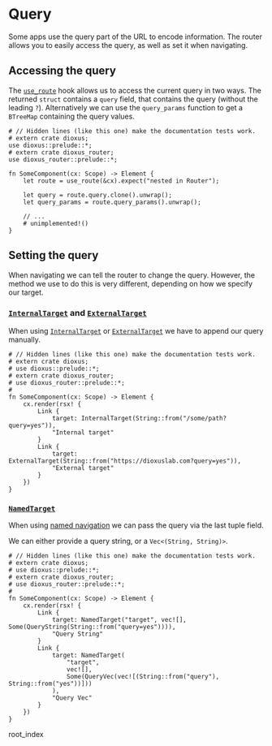 # Query

Some apps use the query part of the URL to encode information. The router allows
you to easily access the query, as well as set it when navigating.

## Accessing the query
The [`use_route`] hook allows us to access the current query in two ways. The
returned `struct` contains a `query` field, that contains the query (without the
leading `?`). Alternatively we can use the `query_params` function to get a
`BTreeMap` containing the query values.

```rust,no_run
# // Hidden lines (like this one) make the documentation tests work.
# extern crate dioxus;
use dioxus::prelude::*;
# extern crate dioxus_router;
use dioxus_router::prelude::*;

fn SomeComponent(cx: Scope) -> Element {
    let route = use_route(&cx).expect("nested in Router");

    let query = route.query.clone().unwrap();
    let query_params = route.query_params().unwrap();

    // ...
    # unimplemented!()
}
```

## Setting the query
When navigating we can tell the router to change the query. However, the method
we use to do this is very different, depending on how we specify our target.

### [`InternalTarget`] and [`ExternalTarget`]
When using [`InternalTarget`] or [`ExternalTarget`] we have to append our query
manually.

```rust,no_run
# // Hidden lines (like this one) make the documentation tests work.
# extern crate dioxus;
# use dioxus::prelude::*;
# extern crate dioxus_router;
# use dioxus_router::prelude::*;
#
fn SomeComponent(cx: Scope) -> Element {
    cx.render(rsx! {
        Link {
            target: InternalTarget(String::from("/some/path?query=yes")),
            "Internal target"
        }
        Link {
            target: ExternalTarget(String::from("https://dioxuslab.com?query=yes")),
            "External target"
        }
    })
}
```

### [`NamedTarget`]
When using [named navigation](./navigation/name.md) we can pass the query via
the last tuple field.

We can either provide a query string, or a `Vec<(String, String)>`.

```rust,no_run
# // Hidden lines (like this one) make the documentation tests work.
# extern crate dioxus;
# use dioxus::prelude::*;
# extern crate dioxus_router;
# use dioxus_router::prelude::*;
#
fn SomeComponent(cx: Scope) -> Element {
    cx.render(rsx! {
        Link {
            target: NamedTarget("target", vec![], Some(QueryString(String::from("query=yes")))),
            "Query String"
        }
        Link {
            target: NamedTarget(
                "target",
                vec![],
                Some(QueryVec(vec![(String::from("query"), String::from("yes"))]))
            ),
            "Query Vec"
        }
    })
}
```

[`ExternalTarget`]: https://docs.rs/dioxus-router/latest/dioxus_router/navigation/enum.NavigationTarget.html#variant.ExternalTarget
[`InternalTarget`]: https://docs.rs/dioxus-router/latest/dioxus_router/navigation/enum.NavigationTarget.html#variant.InternalTarget
[`NamedTarget`]: https://docs.rs/dioxus-router/latest/dioxus_router/navigation/enum.NavigationTarget.html#variant.NamedTarget
[`use_route`]: https://docs.rs/dioxus-router/latest/dioxus_router/hooks/fn.use_route.html
root_index
